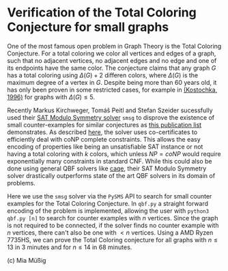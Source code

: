 # Verification of the Total Coloring Conjecture for small graphs

One of the most famous open problem in Graph Theory is the Total Coloring Conjecture. For a total coloring we color all vertices and edges of a graph, such that no adjacent vertices, no adjacent edges and no edge and one of its endpoints have the same color. The conjecture claims that any graph $G$ has a total coloring using $\Delta(G) + 2$ differen colors, where $\Delta(G)$ is the maximum degree of a vertex in $G$. Despite being more than 60 years old, it has only been proven in some restricted cases, for example in [(Kostochka, 1996)](https://doi.org/10.1016/0012-365X(95)00286-6) for graphs with $\Delta(G) \leq 5$.

Recently Markus Kirchweger, Tomáš Peitl and Stefan Szeider sucessfully used their [SAT Modulo Symmetry solver](https://sat-modulo-symmetries.readthedocs.io) `smsg` to disprove the existence of small counter-examples for similar conjectures as [this publication list](https://sat-modulo-symmetries.readthedocs.io/en/latest/publications/) demonstrates. As described [here](https://doi.org/10.24963/ijcai.2023/216 (Paper explaining co-certificates)), the solver uses co-certificates to efficiently deal with coNP complete constraints. This allows the easy encoding of properties like being an unsatisfiable SAT instance or not having a total coloring with $k$ colors, which unless $NP = coNP$ would require exponentially many constraints in standard CNF. While this could also be done using general QBF solvers like [caqe](https://github.com/ltentrup/caqe), their SAT Modulo Symmetry solver drastically outperforms state of the art QBF solvers in its domain of problems.

Here we use the `smsg` solver via the `PySMS` API to search for small counter examples for the Total Coloring Conjecture. In `qbf.py` a straight forward encoding of the problem is implemented, allowing the user with `python3 qbf.py [n]` to search for counter examples with $n$ vertices. Since the graph is not required to be connected, if the solver finds no counter example with $n$ vertices, there can't also be one with $< n$ vertices. Using a AMD Ryzen 7735HS, we can prove the Total Coloring conjecture for all graphs with $n \leq 13$ in $3$ minutes and for $n \leq 14$ in $68$ minutes.

(c) Mia Müßig
